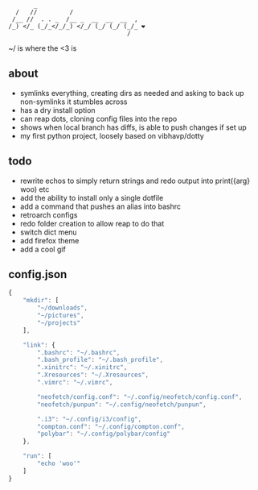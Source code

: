 ```
       _                              
  /   //         /                    
 /__ //  . . _  /__ _  __  __  __  ,  
/_) </_ (_/_</_/_) </_/ (_/ (_/ (_/_ ❤
                                 /    
```
~/ is where the &lt;3 is

## about

- symlinks everything, creating dirs as needed and asking to back up non-symlinks it stumbles across
- has a dry install option
- can reap dots, cloning config files into the repo
- shows when local branch has diffs, is able to push changes if set up
- my first python project, loosely based on vibhavp/dotty

## todo

- rewrite echos to simply return strings and redo output into print({arg} woo) etc
- add the ability to install only a single dotfile
- add a command that pushes an alias into bashrc
- retroarch configs
- redo folder creation to allow reap to do that
- switch dict menu
- add firefox theme
- add a cool gif

## config.json

```js
{
    "mkdir": [
        "~/downloads",
        "~/pictures",
        "~/projects"
    ],

    "link": {
        ".bashrc": "~/.bashrc",
        ".bash_profile": "~/.bash_profile",
        ".xinitrc": "~/.xinitrc",
        ".Xresources": "~/.Xresources",
        ".vimrc": "~/.vimrc",

        "neofetch/config.conf": "~/.config/neofetch/config.conf",
        "neofetch/punpun": "~/.config/neofetch/punpun",

        ".i3": "~/.config/i3/config",
        "compton.conf": "~/.config/compton.conf",
        "polybar": "~/.config/polybar/config"
    },

    "run": [
        "echo 'woo'"
    ]
}
```
